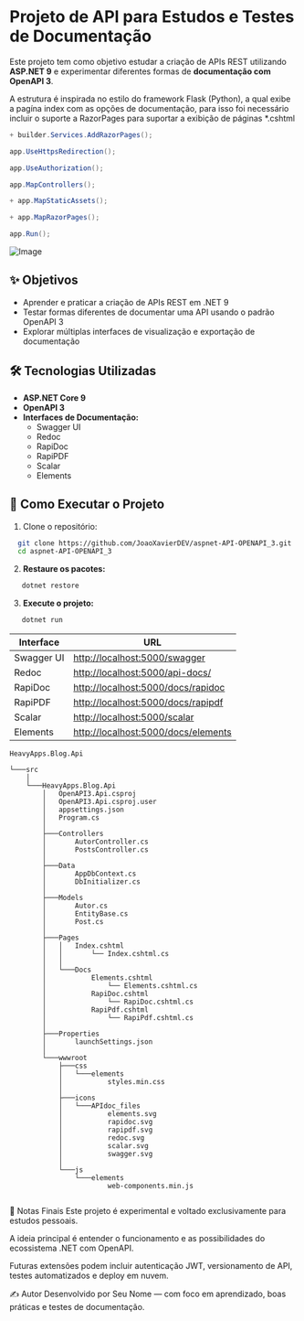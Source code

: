 ﻿
# Projeto de API para Estudos e Testes de Documentação

Este projeto tem como objetivo estudar a criação de APIs REST utilizando **ASP.NET 9** e experimentar diferentes formas de **documentação com OpenAPI 3**.

 A estrutura é inspirada no estilo do framework Flask (Python), a qual exibe a pagína index com as opções de documentação, para isso foi necessário incluir o suporte a RazorPages para suportar a exibição de páginas *.cshtml
```csharp
+ builder.Services.AddRazorPages();
```

```csharp
app.UseHttpsRedirection();

app.UseAuthorization();

app.MapControllers();

+ app.MapStaticAssets();

+ app.MapRazorPages();

app.Run();
```

![Image](https://github.com/user-attachments/assets/614564c0-03fb-49e3-bc92-7d8253010f2d)

## ✨ Objetivos

- Aprender e praticar a criação de APIs REST em .NET 9
- Testar formas diferentes de documentar uma API usando o padrão OpenAPI 3
- Explorar múltiplas interfaces de visualização e exportação de documentação

## 🛠 Tecnologias Utilizadas

- **ASP.NET Core 9**
- **OpenAPI 3**
- **Interfaces de Documentação:**
  - Swagger UI
  - Redoc
  - RapiDoc
  - RapiPDF
  - Scalar
  - Elements

## 🚀 Como Executar o Projeto

1. Clone o repositório:
 ```bash
   git clone https://github.com/JoaoXavierDEV/aspnet-API-OPENAPI_3.git
   cd aspnet-API-OPENAPI_3
   ```

2.  **Restaure os pacotes:**
 ```csharp
	dotnet restore
 ```
    
3.  **Execute o projeto:**
 ```csharp
	dotnet run 
```

   | Interface  | URL                                                                        |
| ---------- | -------------------------------------------------------------------------- |
| Swagger UI | [http://localhost:5000/swagger](http://localhost:5000/swagger)             |
| Redoc      | [http://localhost:5000/api-docs/](http://localhost:5000/docs/redoc)       |
| RapiDoc    | [http://localhost:5000/docs/rapidoc](http://localhost:5000/docs/rapidoc)   |
| RapiPDF    | [http://localhost:5000/docs/rapipdf](http://localhost:5000/docs/rapipdf)   |
| Scalar     | [http://localhost:5000/scalar](http://localhost:5000/docs/scalar)     |
| Elements   | [http://localhost:5000/docs/elements](http://localhost:5000/docs/elements) |

```
HeavyApps.Blog.Api

└───src
    │
    └───HeavyApps.Blog.Api
        │   OpenAPI3.Api.csproj
        │   OpenAPI3.Api.csproj.user
        │   appsettings.json
        │   Program.cs
        │
        ├───Controllers
        │       AutorController.cs
        │       PostsController.cs
        │
        ├───Data
        │       AppDbContext.cs
        │       DbInitializer.cs
        │
        ├───Models
        │       Autor.cs
        │       EntityBase.cs
        │       Post.cs
        │
        ├───Pages
        │   │   Index.cshtml
        │   │   	└── Index.cshtml.cs
        │   │
        │   └───Docs
        │           Elements.cshtml
        │           	└── Elements.cshtml.cs
        │           RapiDoc.cshtml
        │           	└── RapiDoc.cshtml.cs
        │           RapiPdf.cshtml
        │           	└── RapiPdf.cshtml.cs
        │
        ├───Properties
        │       launchSettings.json
        │
        └───wwwroot
            ├───css
            │   └───elements
            │           styles.min.css
            │
            ├───icons
            │   └───APIdoc_files
            │           elements.svg
            │           rapidoc.svg
            │           rapipdf.svg
            │           redoc.svg
            │           scalar.svg
            │           swagger.svg
            │
            └───js
                └───elements
                        web-components.min.js


```

📌 Notas Finais
Este projeto é experimental e voltado exclusivamente para estudos pessoais.

A ideia principal é entender o funcionamento e as possibilidades do ecossistema .NET com OpenAPI.

Futuras extensões podem incluir autenticação JWT, versionamento de API, testes automatizados e deploy em nuvem.

✍️ Autor
Desenvolvido por Seu Nome — com foco em aprendizado, boas práticas e testes de documentação.